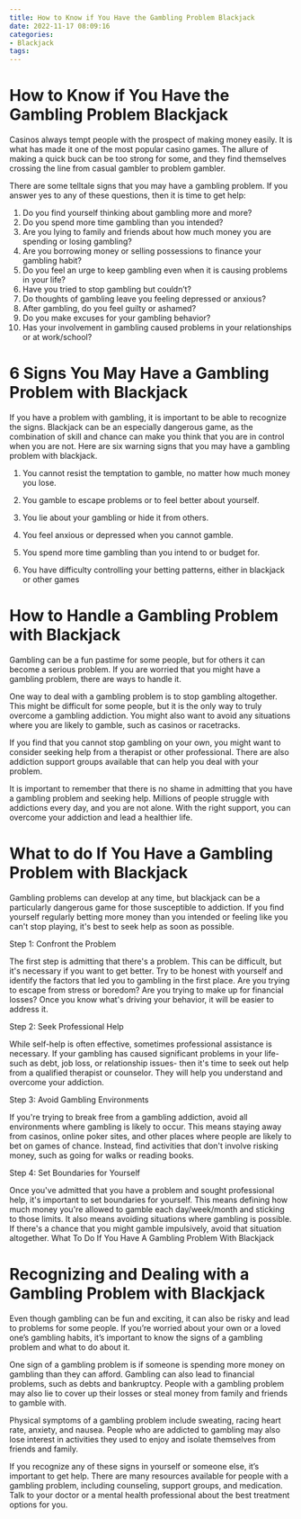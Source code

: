 ```yaml
---
title: How to Know if You Have the Gambling Problem Blackjack 
date: 2022-11-17 08:09:16
categories:
- Blackjack
tags:
---
```



#  How to Know if You Have the Gambling Problem Blackjack 

Casinos always tempt people with the prospect of making money easily. It is what has made it one of the most popular casino games. The allure of making a quick buck can be too strong for some, and they find themselves crossing the line from casual gambler to problem gambler.

There are some telltale signs that you may have a gambling problem. If you answer yes to any of these questions, then it is time to get help:

1. Do you find yourself thinking about gambling more and more?
2. Do you spend more time gambling than you intended?
3. Are you lying to family and friends about how much money you are spending or losing gambling?
4. Are you borrowing money or selling possessions to finance your gambling habit?
5. Do you feel an urge to keep gambling even when it is causing problems in your life? 
6. Have you tried to stop gambling but couldn’t?
7. Do thoughts of gambling leave you feeling depressed or anxious?
8. After gambling, do you feel guilty or ashamed?
9. Do you make excuses for your gambling behavior? 
10. Has your involvement in gambling caused problems in your relationships or at work/school?

#  6 Signs You May Have a Gambling Problem with Blackjack 

If you have a problem with gambling, it is important to be able to recognize the signs. Blackjack can be an especially dangerous game, as the combination of skill and chance can make you think that you are in control when you are not. Here are six warning signs that you may have a gambling problem with blackjack.

1. You cannot resist the temptation to gamble, no matter how much money you lose.

2. You gamble to escape problems or to feel better about yourself.

3. You lie about your gambling or hide it from others.

4. You feel anxious or depressed when you cannot gamble.

5. You spend more time gambling than you intend to or budget for.

6. You have difficulty controlling your betting patterns, either in blackjack or other games

#  How to Handle a Gambling Problem with Blackjack 

Gambling can be a fun pastime for some people, but for others it can become a serious problem. If you are worried that you might have a gambling problem, there are ways to handle it.

One way to deal with a gambling problem is to stop gambling altogether. This might be difficult for some people, but it is the only way to truly overcome a gambling addiction. You might also want to avoid any situations where you are likely to gamble, such as casinos or racetracks.

If you find that you cannot stop gambling on your own, you might want to consider seeking help from a therapist or other professional. There are also addiction support groups available that can help you deal with your problem.

It is important to remember that there is no shame in admitting that you have a gambling problem and seeking help. Millions of people struggle with addictions every day, and you are not alone. With the right support, you can overcome your addiction and lead a healthier life.

#  What to do If You Have a Gambling Problem with Blackjack 

Gambling problems can develop at any time, but blackjack can be a particularly dangerous game for those susceptible to addiction. If you find yourself regularly betting more money than you intended or feeling like you can't stop playing, it's best to seek help as soon as possible.

Step 1: Confront the Problem

The first step is admitting that there's a problem. This can be difficult, but it's necessary if you want to get better. Try to be honest with yourself and identify the factors that led you to gambling in the first place. Are you trying to escape from stress or boredom? Are you trying to make up for financial losses? Once you know what's driving your behavior, it will be easier to address it.

Step 2: Seek Professional Help

While self-help is often effective, sometimes professional assistance is necessary. If your gambling has caused significant problems in your life- such as debt, job loss, or relationship issues- then it's time to seek out help from a qualified therapist or counselor. They will help you understand and overcome your addiction.

Step 3: Avoid Gambling Environments

If you're trying to break free from a gambling addiction, avoid all environments where gambling is likely to occur. This means staying away from casinos, online poker sites, and other places where people are likely to bet on games of chance. Instead, find activities that don't involve risking money, such as going for walks or reading books.

Step 4: Set Boundaries for Yourself

Once you've admitted that you have a problem and sought professional help, it's important to set boundaries for yourself. This means defining how much money you're allowed to gamble each day/week/month and sticking to those limits. It also means avoiding situations where gambling is possible. If there's a chance that you might gamble impulsively, avoid that situation altogether. 
What To Do If You Have A Gambling Problem With Blackjack

#  Recognizing and Dealing with a Gambling Problem with Blackjack

Even though gambling can be fun and exciting, it can also be risky and lead to problems for some people. If you’re worried about your own or a loved one’s gambling habits, it’s important to know the signs of a gambling problem and what to do about it.

One sign of a gambling problem is if someone is spending more money on gambling than they can afford. Gambling can also lead to financial problems, such as debts and bankruptcy. People with a gambling problem may also lie to cover up their losses or steal money from family and friends to gamble with.

Physical symptoms of a gambling problem include sweating, racing heart rate, anxiety, and nausea. People who are addicted to gambling may also lose interest in activities they used to enjoy and isolate themselves from friends and family.

If you recognize any of these signs in yourself or someone else, it’s important to get help. There are many resources available for people with a gambling problem, including counseling, support groups, and medication. Talk to your doctor or a mental health professional about the best treatment options for you.